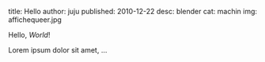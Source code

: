 title: Hello
author: juju
published: 2010-12-22
desc: blender
cat: machin
img: affichequeer.jpg




Hello, *World*!

Lorem ipsum dolor sit amet, …

